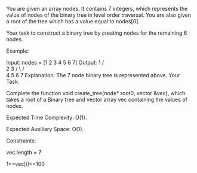 You are given an array nodes. It contains 7 integers, which represents the value of nodes of the binary tree in level order traversal. You are also given a root of the tree which has a value equal to nodes[0].

Your task to construct a binary tree by creating nodes for the remaining 6 nodes.

Example:

Input: 
nodes = [1 2 3 4 5 6 7]
Output: 
         1
       /   \
     2       3
   /  \     /  \
   4  5    6   7
Explanation: 
The 7 node binary tree is represented above.
Your Task:

Complete the function void create_tree(node* root0, vector &vec), which takes a root of a Binary tree and vector array vec containing the values of nodes.

Expected Time Complexity: O(1).

Expected Auxiliary Space: O(1).

Constraints:

vec.length = 7

1<=vec[i]<=100

 
